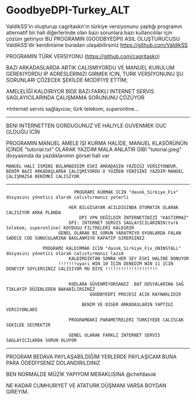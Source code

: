 # GoodbyeDPI-Turkey_ALT
ValdikSS'in oluşturup cagritaskn'ın türkiye versiyonunu yaptığı programın alternatif bir hali diğerlerinde olan bazı sorunlara bazı kullancılılar için çözüm getiriyor
BU PROGRAMIN (GOODBYEDPI) ASIL OLUŞTURUCUSU ValdikSS'dir kendinisine buradan ulaşabilirsiniz https://github.com/ValdikSS

PROGRAMIN TÜRK VERSIYONU (https://github.com/cagritaskn) 

BAZI ARKADASLARDA ARTIK CALISMIYORDU VE MANUEL KURULUM GEREKIYORDU IP ADRESLERINIZI GIRMEK ICIN, TURK VERSİYONUNU ŞU SORUNLARI ÇÖZECEK ŞEKİLDE MODİFİYE ETTİM;

AMELELİĞİ KALDIRIYOR BIDE BAZI FARKLI INTERNET SERVIS SAGLAYICILARINDA ÇALIŞMAMA SORUNUNU ÇÖZÜYOR

*Internet servis sağlayıcısı; türk telekom, superonline...

-----------------------------------------------------------------------------------------------------------------------------------------------------------------

BENI INTERNETTEN GORDUGUNUZ VE HALIYLE GUVENMEK GUC OLDUĞU İCİN 

PROGRAMIN MANUEL AMELE İŞİ KURMA HALİDE, MANUEL KLASÖRÜNÜN İÇİNDE "tutorial.txt"  OLARAK YAZDIM MALA ANLATIR GIBI "tutorial.jpeg" dosyasında da yazdıklarımın görsel hali var
    
	MANUEL HALI ISMINI BULAMADIĞIM ESKİ ARKADAŞIN YAZDIĞI VERSİYONDUR, BENİM BAZI ARKADAŞLARDA ÇALIŞMIYORDU O YÜZDEN YENİSİNİ YAZDIM MANUEL ÇALIŞMAZSA BENİMKİ CALISIYOR
-----------------------------------------------------------------------------------------------------------------------------------------------------------------

                              PROGRAMI KURMAK ICIN "dasok_Sirkiye_Fix" dosyasını yönetici olarak calıstırmanız yeterli

							HER BILGISAYAR ACILDIGINDA OTOMATIK OLARAK CALISIYOR ARKA PLANDA 
								DPI VPN DEĞİLDİR İNTERNETİNİZİ "KASTIRMAZ" 
							DPI: INTERNET SERVIS SAGLAYICILARININ(turk telekom, superonline) KOYDUGU FILTRELERI KALDIRIR
						GENEL OLARAK BI SORUN YARATMIYO OYUNLARDA FALAN SADECE COD SUNUCULARINA BAGLANMIYO KAPATIP GIRERSINIZ
	
			      PROGRAMI KALDIRMAK ICIN "dasok_Sirkiye_Fix_UNINSTALL" dosyasını yönetici olarak calıstırmanız lazım
							KALDIRDIKTAN SONRA HER SEY ESKI HALINE DONUYOR
						!!!!!!!uyarı WIN 10 İÇİN DENEDİM WIN 11 ICIN DENEYIP SOYLERSINIZ CALISIYOR MU DIYE !!!!!!!!!!!!!!!!!!!!


							KODLARA GÜVENMİYORSANIZ .BAT DOSYALARINA SAĞ TIKLAYIP DÜZENLEDEN BAKABİLİRSİNİZ 
									GOODBYEDPI PROJESI ACIK KAYNAKLIDIR 
									
								 BENIM VE DIGER ARKADASLARIN YAPTIGI VERSIYONLARI
							   
							PROGRAMDAKI PARAMETRELERI TURKIYEDE CALISCAK SEKILDE SECMEKTIR
								
							GENEL OLARAK FARKLI INTERNET SERVIS SAGLAYICILARDA SORUN OLUYOR
------------------------------------------------------------------------------------------------------------------------------------------------------------------

PROGRAM BEDAVA PAYLAŞABİLDİĞİM YERLERDE PAYLAŞICAM BUNA PARA ÖDEDİYSENİZ DOLANDIRILDINIZ






BEN NORMALDE MÜZİK YAPIYOM MERAKLISINA @chefdasok

NE KADAR CUMHURIYET VE ATATURK DÜŞMANI VARSA BOYDAN GIREYIM.
